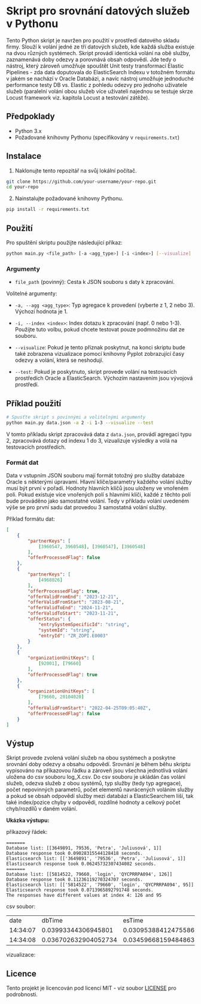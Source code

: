 # Skript pro srovnání datových služeb v Pythonu

Tento Python skript je navržen pro použití v prostředí datového skladu firmy. Slouží k volání jedné ze tří datových služeb, kde každá služba existuje na dvou různých systémech. Skript provádí identická volání na obě služby, zaznamenává doby odezvy a porovnává obsah odpovědí.
Jde tedy o nástroj, který zároveň umožňuje spouštět Unit testy transformací Elastic Pipelines - zda data doputovala do ElasticSearch Indexu v totožném formátu v jakém se nachází v Oracle Databázi, a navíc nástroj umožňuje jednoduché performance testy DB vs. Elastic z pohledu odezvy pro jednoho uživatele služeb (paralelní volání obou služeb více uživateli najednou se testuje skrze Locust framework viz. kapitola Locust a testování zátěže).

## Předpoklady

- Python 3.x
- Požadované knihovny Pythonu (specifikovány v `requirements.txt`)

## Instalace

1. Naklonujte tento repozitář na svůj lokální počítač.

```bash
git clone https://github.com/your-username/your-repo.git
cd your-repo
```

2. Nainstalujte požadované knihovny Pythonu.

```bash
pip install -r requirements.txt
```

## Použití

Pro spuštění skriptu použijte následující příkaz:
```bash
python main.py <file_path> [-a <agg_type>] [-i <index>] [--visualize] [--test]
```

### Argumenty

- `file_path` (povinný): Cesta k JSON souboru s daty k zpracování.

Volitelné argumenty:

- `-a, --agg <agg_type>`: Typ agregace k provedení (vyberte z 1, 2 nebo 3). Výchozí hodnota je 1.

- `-i, --index <index>`: Index dotazu k zpracování (např. 0 nebo 1-3). Použijte tuto volbu, pokud chcete testovat pouze podmnožinu dat ze souboru.

- `--visualize`: Pokud je tento příznak poskytnut, na konci skriptu bude také zobrazena vizualizace pomocí knihovny Pyplot zobrazující časy odezvy a volání, která se neshodují.

- `--test`: Pokud je poskytnuto, skript provede volání na testovacích prostředích Oracle a ElasticSearch. Výchozím nastavením jsou vývojová prostředí.

## Příklad použití

```bash
# Spusťte skript s povinnými a volitelnými argumenty
python main.py data.json -a 2 -i 1-3 --visualize --test
```

V tomto příkladu skript zpracovává data z `data.json`, provádí agregaci typu 2, zpracovává dotazy od indexu 1 do 3, vizualizuje výsledky a volá na testovacích prostředích.

### Formát dat

Data v vstupním JSON souboru mají formát totožný pro služby databáze Oracle s některými úpravami. Hlavní klíče/parametry každého volání služby musí být první v pořadí. Hodnoty hlavních klíčů jsou uloženy ve vnořeném poli. Pokud existuje více vnořených polí s hlavními klíči, každé z těchto polí bude prováděno jako samostatné volání. Tedy v příkladu volání uvedeném výše se pro první sadu dat provedou 3 samostatná volání služby.

Příklad formátu dat:

```json
[
    {
        "partnerKeys": [
            [3960547, 3960548], [3960547], [3960548]
        ],
        "offerProcessedFlag": false
    },
    {
        "partnerKeys": [
            [4968026]
        ],
        "offerProcessedFlag": true,
        "offerValidFromEnd": "2023-12-21",
        "offerValidFromStart": "2023-08-21",
        "offerValidToEnd": "2024-11-21",
        "offerValidToStart": "2023-11-21",
        "offerStatus": {
            "entrySystemSpecificId": "string",
            "systemId": "string",
            "entryId": "ZR_ZOPI.E0003"
        }
    },
    {
        "organizationUnitKeys": [
            [92001], [79660]
        ],
        "offerProcessedFlag": true
    },
    {
        "organizationUnitKeys": [
            [79660, 20104020]
        ],
        "offerValidFromStart": "2022-04-25T09:05:40Z",
        "offerProcessedFlag": false
    }
]
```

## Výstup

Skript provede zvolená volání služeb na obou systémech a poskytne srovnání doby odezvy a obsahu odpovědí. Srovnání je během běhu skriptu vypisováno na příkazovou řádku a zároveň jsou všechna jednotlivá volání uložena do csv souboru log_X.csv. Do csv souboru je ukládán čas volání služeb, odezva služeb z obou systémů, typ služby (tedy typ agregace), počet nepovinných parametrů, počet elementů navrácených voláním služby a pokud se obsah odpovědí služby mezi databází a ElasticSearchem liší, tak také index/pozice chyby v odpovědi, rozdílné hodnoty a celkový počet chyb/rozdílů v daném volání.

**Ukázka výstupu:**

příkazový řádek:
```
=======
Database list: [[3649891, 79536, 'Petra', 'Juliusová', 1]]
Database response took 0.09028315544128418 seconds.
Elasticsearch list: [['3649891', '79536', 'Petra', 'Juliusová', 1]]
Elasticsearch response took 0.06245732307434082 seconds.
=======
Database list: [[5814522, 79660, 'login', 'QYCPRRPA094', 126]]
Database response took 0.11236119270324707 seconds.
Elasticsearch list: [['5814522', '79660', 'login', 'QYCPRRPA094', 95]]
Elasticsearch response took 0.0713965892791748 seconds.
The responses have different values at index 4: 126 and 95

```

csv soubor:

|   |   |   |   |   |   |   |   |   |   |   |
|---|---|---|---|---|---|---|---|---|---|---|
|date|dbTime|esTime|aggType|optionalParams|diffIndex|diffDbValue|diffEsValue|elements|mistakes|
|14:34:07|0.03993344306945801|0.03095388412475586|3|1|[]|[]|[]|5|0|
|14:34:08|0.036702632904052734|0.03459668159484863|3|2|[4]|[126]|[95]|5|1|
vizualizace:

## Licence

Tento projekt je licencován pod licencí MIT - viz soubor [LICENSE](LICENSE) pro podrobnosti.

